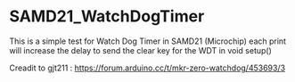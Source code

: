 # SAMD21_WatchDogTimer
This is a simple test for Watch Dog Timer  in SAMD21 (Microchip)
each print will increase the delay to send the clear key for the WDT in void setup()

Creadit to gjt211 : https://forum.arduino.cc/t/mkr-zero-watchdog/453693/3

